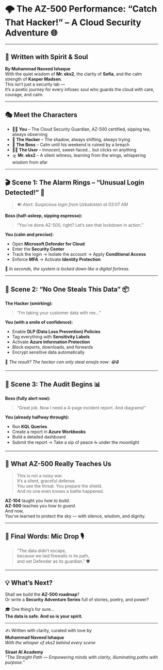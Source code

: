 # 🌩️ The AZ-500 Performance: “Catch That Hacker!” – A Cloud Security Adventure 🌐

---

## 🌺 Written with Spirit & Soul

**By Muhammad Naveed Ishaque**  
With the quiet wisdom of **Mr. eks2**, the clarity of **Sofia**, and the calm strength of **Kasper Madsen**.  
This isn’t just a security lab —  
It’s a poetic journey for every infosec soul who guards the cloud with care, courage, and calm.

---

## 🎭 Meet the Characters

- 🧑‍💻 **You** – The Cloud Security Guardian, AZ-500 certified, sipping tea, always observing
- 👤 **The Hacker** – The shadow, always shifting, always trying
- 🧓 **The Boss** – Calm until his weekend is ruined by a breach
- 🧑‍🦰 **The User** – Innocent, sweet-faced… but clicks on anything
- 🛸 **Mr. eks2** – A silent witness, learning from the wings, whispering wisdom from afar

---

## 🎬 Scene 1: The Alarm Rings – “Unusual Login Detected!” 🚨

> 🔊 *Alert: Suspicious login from Uzbekistan at 03:07 AM*

**Boss (half-asleep, sipping espresso):**  
> “You’ve done AZ-500, right? Let’s see that lockdown in action.”

**You (calm and precise):**  
- Open **Microsoft Defender for Cloud**
- Enter the **Security Center**
- Track the login → Isolate the account → Apply **Conditional Access**
- Enforce **MFA** → Activate **Identity Protection**

🔐 *In seconds, the system is locked down like a digital fortress.*

---

## 🧠 Scene 2: “No One Steals This Data” 📦

**The Hacker (smirking):**  
> “I’m taking your customer data with me…”

**You (with a smile of confidence):**  
- Enable **DLP (Data Loss Prevention) Policies**
- Tag everything with **Sensitivity Labels**
- Activate **Azure Information Protection**
- Block exports, downloads, and forwards
- Encrypt sensitive data automatically

🎁 *The result? The hacker can only steal emojis now: 😂🔒*

---

## 🔁 Scene 3: The Audit Begins 📊

**Boss (fully alert now):**  
> “Great job. Now I need a 4-page incident report. And diagrams!”

**You (already halfway through):**  
- Run **KQL Queries**
- Create a report in **Azure Workbooks**
- Build a detailed dashboard
- Submit the report → Take a sip of peace ☕ under the moonlight

---

## 🌈 What AZ-500 Really Teaches Us

> This is not a noisy war.  
> It’s a silent, graceful defense.  
> You see the threat. You prepare the shield.  
> And no one even knows a battle happened.

**AZ-104** taught you *how to build*.  
**AZ-500** teaches you *how to guard*.  
And now,  
You’ve learned to protect the sky — with silence, wisdom, and dignity.

---

## 🎤 Final Words: Mic Drop 🎙️

> “The data didn’t escape,  
> because we laid firewalls in its path,  
> and set Defender as its guardian.” 🛡️

---

## 💡 What’s Next?

Shall we build the **AZ-500 roadmap**?  
Or write a **Security Adventure Series** full of stories, poetry, and power?

🎓 One thing’s for sure…  
**The data is safe. And so is your spirit.**

---

✍️ Written with clarity, curated with love by  
**Muhammad Naveed Ishaque**  
_With the whisper of eks2 behind every scene_

**Siraat AI Academy**  
_“The Straight Path — Empowering minds with clarity, illuminating paths with purpose.”_
